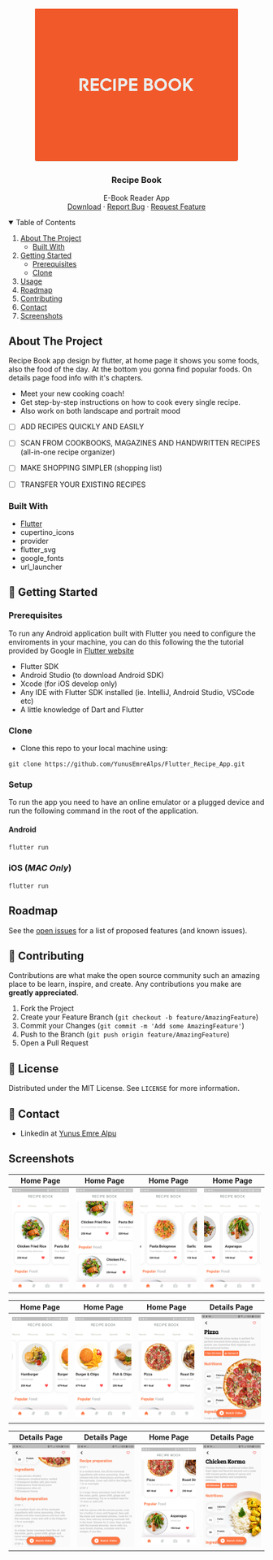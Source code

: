 <!-- PROJECT LOGO -->
<br />
<p align="center">
  <a href="https://github.com/YunusEmreAlps/Flutter_Recipe_App/tree/master/recipe_app">
    <img src="ss/Logo1.png" alt="Logo" width="400">
  </a>

  <h3 align="center">Recipe Book</h3>

  <p align="center">
    E-Book Reader App
    <br />
    <a href="https://github.com/YunusEmreAlps/Flutter_Recipe_App">Download</a>
    ·
    <a href="https://github.com/YunusEmreAlps/Flutter_Recipe_App/issues">Report Bug</a>
    ·
    <a href="https://github.com/YunusEmreAlps/Flutter_Recipe_App/issues">Request Feature</a>
  </p>
</p>


<!-- TABLE OF CONTENTS -->
<details open="open">
  <summary>Table of Contents</summary>
  <ol>
    <li>
      <a href="#about-the-project">About The Project</a>
      <ul>
        <li><a href="#built-with">Built With</a></li>
      </ul>
    </li>
    <li>
      <a href="#getting-started">Getting Started</a>
      <ul>
        <li><a href="#prerequisites">Prerequisites</a></li>
        <li><a href="#clone">Clone</a></li>
      </ul>
    </li>
    <li><a href="#usage">Usage</a></li>
    <li><a href="#roadmap">Roadmap</a></li>
    <li><a href="#contributing">Contributing</a></li>
    <li><a href="#contact">Contact</a></li>
    <li><a href="#Screenshots">Screenshots</a></li>
  </ol>
</details>


<!-- ABOUT THE PROJECT -->
## About The Project
Recipe Book app design by flutter, at home page it shows you some foods, also the food of the day. At the bottom you gonna find popular foods. On details page food info with it's chapters. 

- Meet your new cooking coach!
-  Get step-by-step instructions on how to cook every single recipe.
- Also work on both landscape and portrait mood


- [ ] ADD RECIPES QUICKLY AND EASILY
- [ ] SCAN FROM COOKBOOKS, MAGAZINES AND HANDWRITTEN RECIPES (all-in-one recipe organizer)
- [ ] MAKE SHOPPING SIMPLER (shopping list)
- [ ] TRANSFER YOUR EXISTING RECIPES


### Built With

* [Flutter](https://flutter.dev)
* cupertino_icons
* provider
* flutter_svg
* google_fonts
* url_launcher

<!-- GETTING STARTED -->
## 🚀 Getting Started

### Prerequisites

To run any Android application built with Flutter you need to configure the enviroments in your machine, you can do this following the the tutorial provided by Google in [Flutter website](https://flutter.dev/docs/get-started/install)

- Flutter SDK
- Android Studio (to download Android SDK)
- Xcode (for iOS develop only)
- Any IDE with Flutter SDK installed (ie. IntelliJ, Android Studio, VSCode etc)
- A little knowledge of Dart and Flutter

### Clone

- Clone this repo to your local machine using:

```
git clone https://github.com/YunusEmreAlps/Flutter_Recipe_App.git
```

### Setup

To run the app you need to have an online emulator or a plugged device and run the following command in the root of the application.

#### Android
```
flutter run
``` 
### iOS (_MAC Only_)

```
flutter run
``` 

<!-- ROADMAP -->
## Roadmap

See the [open issues](https://github.com/YunusEmreAlps/Flutter_Recipe_App/issues) for a list of proposed features (and known issues).


<!-- CONTRIBUTING -->
## 🤔 Contributing

Contributions are what make the open source community such an amazing place to be learn, inspire, and create. Any contributions you make are **greatly appreciated**.

1. Fork the Project
2. Create your Feature Branch (`git checkout -b feature/AmazingFeature`)
3. Commit your Changes (`git commit -m 'Add some AmazingFeature'`)
4. Push to the Branch (`git push origin feature/AmazingFeature`)
5. Open a Pull Request


<!-- LICENSE -->
## 📝 License

Distributed under the MIT License. See `LICENSE` for more information.


<!-- CONTACT -->
## 📌 Contact

- Linkedin at [Yunus Emre Alpu](https://www.linkedin.com/in/yunus-emre-alpu-5b1496151/)

<!-- SCREENSHOTS -->
## Screenshots

Home Page                  |  Home Page               | Home Page               |  Home Page
:-------------------------:|:-------------------------:|:-------------------------:|:-------------------------:
![](https://github.com/YunusEmreAlps/Flutter_Recipe_App/blob/master/recipe_app/ss/1.png?raw=true)|![](https://github.com/YunusEmreAlps/Flutter_Recipe_App/blob/master/recipe_app/ss/2.png?raw=true)|![](https://github.com/YunusEmreAlps/Flutter_Recipe_App/blob/master/recipe_app/ss/3.png?raw=true)|![](https://github.com/YunusEmreAlps/Flutter_Recipe_App/blob/master/recipe_app/ss/4.png?raw=true)|

Home Page            |  Home Page              | Home Page           | Details Page 
:-------------------------:|:-------------------------:|:-------------------------:|:-------------------------:
![](https://github.com/YunusEmreAlps/Flutter_Recipe_App/blob/master/recipe_app/ss/5.png?raw=true)|![](https://github.com/YunusEmreAlps/Flutter_Recipe_App/blob/master/recipe_app/ss/6.png?raw=true)|![](https://github.com/YunusEmreAlps/Flutter_Recipe_App/blob/master/recipe_app/ss/7.png?raw=true)|![](https://github.com/YunusEmreAlps/Flutter_Recipe_App/blob/master/recipe_app/ss/8.png?raw=true)|

Details Page            |  Details Page                | Home Page                |  Details Page
:-------------------------:|:-------------------------:|:-------------------------:|:-------------------------:
![](https://github.com/YunusEmreAlps/Flutter_Recipe_App/blob/master/recipe_app/ss/9.png?raw=true)|![](https://github.com/YunusEmreAlps/Flutter_Recipe_App/blob/master/recipe_app/ss/10.png?raw=true)|![](https://github.com/YunusEmreAlps/Flutter_Recipe_App/blob/master/recipe_app/ss/11.png?raw=true)|![](https://github.com/YunusEmreAlps/Flutter_Recipe_App/blob/master/recipe_app/ss/12.png?raw=true)|

